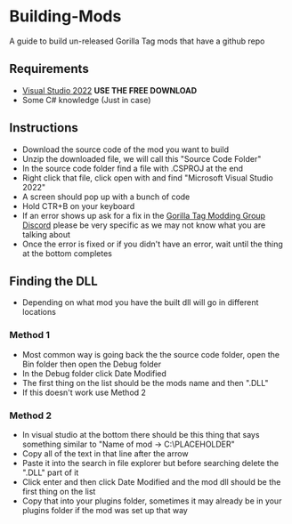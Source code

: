 # Building-Mods
A guide to build un-released Gorilla Tag mods that have a github repo

## Requirements
* [Visual Studio 2022](https://visualstudio.microsoft.com/downloads/) **USE THE FREE DOWNLOAD**
* Some C# knowledge (Just in case)

## Instructions
* Download the source code of the mod you want to build
* Unzip the downloaded file, we will call this "Source Code Folder"
* In the source code folder find a file with .CSPROJ at the end
* Right click that file, click open with and find "Microsoft Visual Studio 2022"
* A screen should pop up with a bunch of code
* Hold CTR+B on your keyboard
* If an error shows up ask for a fix in the [Gorilla Tag Modding Group Discord](https://discord.com/invite/bucBZEdxce) please be very specific as we may not know what you are talking about
* Once the error is fixed or if you didn't have an error, wait until the thing at the bottom completes

## Finding the DLL
* Depending on what mod you have the built dll will go in different locations

### Method 1
* Most common way is going back the the source code folder, open the Bin folder then open the Debug folder
* In the Debug folder click Date Modified
* The first thing on the list should be the mods name and then ".DLL"
* If this doesn't work use Method 2

### Method 2
* In visual studio at the bottom there should be this thing that says something similar to "Name of mod -> C:\PLACEHOLDER"
* Copy all of the text in that line after the arrow
* Paste it into the search in file explorer but before searching delete the ".DLL" part of it
* Click enter and then click Date Modified and the mod dll should be the first thing on the list
* Copy that into your plugins folder, sometimes it may already be in your plugins folder if the mod was set up that way
